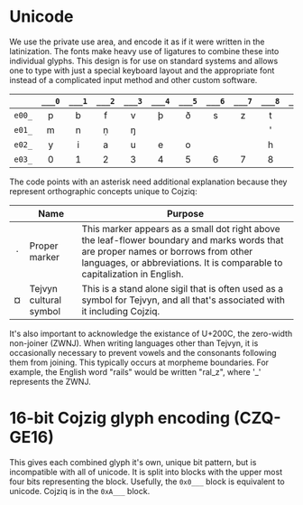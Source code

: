 # Unicode

We use the private use area, and encode it as if it were written in the
latinization.  The fonts make heavy use of ligatures to combine these into
individual glyphs.  This design is for use on standard systems and allows one
to type with just a special keyboard layout and the appropriate font instead of
a complicated input method and other custom software.

|      |`___0`|`___1`|`___2`|`___3`|`___4`|`___5`|`___6`|`___7`|`___8`|`___9`|`___A`|`___B`|`___C`|`___D`|`___E`|`___F`|
|---:  |:---: |:---: |:---: |:---: |:---: |:---: |:---: |:---: |:---: |:---: |:---: |:---: |:---: |:---: |:---: |:---: |
|`e00_`| p    | b    | f    | v    | þ    | ð    | s    | z    | t    | d    | c    | ʒ    | k    | g    | x    | q    |
|`e01_`| m    | n    | ṇ    | ŋ    |      |      |      |      | '    | -    | ,    | · \* | .    | (    | )    |  ?   |
|`e02_`| y    | i    | a    | u    | e    | o    |      |      | h    | w    | l    | r    | j    |      |      |      |
|`e03_`| 0    | 1    | 2    | 3    | 4    | 5    | 6    | 7    | 8    | 9    | ¤ \* |      |      |      |      |      |

The code points with an asterisk need additional explanation because they
represent orthographic concepts unique to Cojziq:
<table>
 <thead>
  <tr>
   <th></th>
   <th>Name</th>
   <th>Purpose</th>
  </tr>
 </thead>
 <tbody>
  <tr>
   <td align="center">·</td>
   <td>Proper marker</td>
   <td>
    This marker appears as a small dot right above the leaf-flower boundary
    and marks words that are proper names or borrows from other languages, or
    abbreviations.  It is comparable to capitalization in English.
   </td>
  </tr>
  <tr>
   <td align="center">¤</td>
   <td>Tejvyn cultural symbol</td>
   <td>
    This is a stand alone sigil that is often used as a symbol for Tejvyn, and
    all that's associated with it including Cojziq.
   </td>
  </tr>
 </tbody>
</table>

It's also important to acknowledge the existance of U+200C, the zero-width
non-joiner (ZWNJ).  When writing languages other than Tejvyn, it is occasionally
necessary to prevent vowels and the consonants following them from joining.
This typically occurs at morpheme boundaries.  For example, the English word
"rails" would be written "ral_z", where '_' represents the ZWNJ.

# 16-bit Cojzig glyph encoding (CZQ-GE16)

This gives each combined glyph it's own, unique bit pattern, but is incompatible
with all of unicode.  It is split into blocks with the upper most four bits
representing the block.  Usefully, the `0x0___` block is equivalent to unicode.
Cojziq is in the `0xA___` block.
